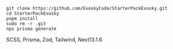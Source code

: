 `git clone https://github.com/ExoskyCode/StarterPackExosky.git` <br/>
`cd StarterPackExosky`  <br/>
`pnpm install`  <br/>
`sudo rm -r .git` <br/>
`npx prisma generate` <br/>

SCSS, Prisma, Zod, Tailwind, Next13.1.6
